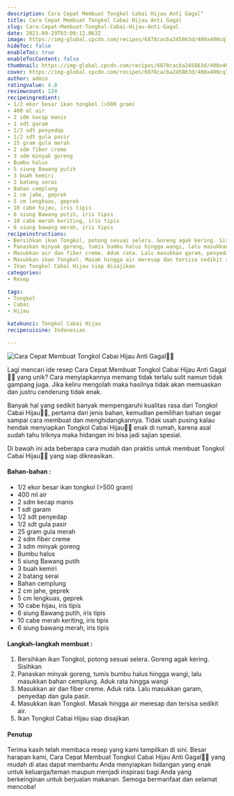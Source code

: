 ```yaml
---
description: Cara Cepat Membuat Tongkol Cabai Hijau Anti Gagal"
title: Cara Cepat Membuat Tongkol Cabai Hijau Anti Gagal
slug: Cara-Cepat-Membuat-Tongkol-Cabai-Hijau-Anti-Gagal
date: 2021-09-29T03:09:12.063Z
image: https://img-global.cpcdn.com/recipes/6878cacba245863d/400x400cq70/photo.jpg
hideToc: false
enableToc: true
enableTocContent: false
thumbnail: https://img-global.cpcdn.com/recipes/6878cacba245863d/400x400cq70/photo.jpg
cover: https://img-global.cpcdn.com/recipes/6878cacba245863d/400x400cq70/photo.jpg
author: admin
ratingvalue: 4.8
reviewcount: 124
recipeingredient:
- 1/2 ekor besar ikan tongkol (>500 gram)
- 400 ml air
- 2 sdm kecap manis
- 1 sdt garam
- 1/2 sdt penyedap
- 1/2 sdt gula pasir
- 25 gram gula merah
- 2 sdm fiber creme
- 3 sdm minyak goreng
- Bumbu halus
- 5 siung Bawang putih
- 3 buah kemiri
- 2 batang serai
- Bahan cemplung
- 2 cm jahe, geprek
- 5 cm lengkuas, geprek
- 10 cabe hijau, iris tipis
- 6 siung Bawang putih, iris tipis
- 10 cabe merah keriting, iris tipis
- 6 siung bawang merah, iris tipis
recipeinstructions:
- Bersihkan ikan Tongkol, potong sesuai selera. Goreng agak kering. Sisihkan
- Panaskan minyak goreng, tumis bumbu halus hingga wangi, lalu masukkan bahan cemplung. Aduk rata hingga wangi
- Masukkan air dan fiber creme. Aduk rata. Lalu masukkan garam, penyedap dan gula pasir.
- Masukkan ikan Tongkol. Masak hingga air meresap dan tersisa sedikit air.
- Ikan Tongkol Cabai Hijau siap disajikan
categories:
- Resep

tags:
- Tongkol
- Cabai
- Hijau

katakunci: Tongkol Cabai Hijau
recipecuisine: Indonesian

---
```


![Cara Cepat Membuat Tongkol Cabai Hijau Anti Gagal👩‍🍳](https://img-global.cpcdn.com/recipes/6878cacba245863d/400x400cq70/photo.jpg)

Lagi mencari ide resep Cara Cepat Membuat Tongkol Cabai Hijau Anti Gagal👩‍🍳 yang unik? Cara menyiapkannya memang tidak terlalu sulit namun tidak gampang juga. Jika keliru mengolah maka hasilnya tidak akan memuaskan dan justru cenderung tidak enak.

Banyak hal yang sedikit banyak mempengaruhi kualitas rasa dari Tongkol Cabai Hijau👩‍🍳, pertama dari jenis bahan, kemudian pemilihan bahan segar sampai cara membuat dan menghidangkannya. Tidak usah pusing kalau hendak menyiapkan Tongkol Cabai Hijau👩‍🍳 enak di rumah, karena asal sudah tahu triknya maka hidangan ini bisa jadi sajian spesial.

Di bawah ini ada beberapa cara mudah dan praktis untuk membuat Tongkol Cabai Hijau👩‍🍳 yang siap dikreasikan.

<!--inarticleads1-->

#### Bahan-bahan :

- 1/2 ekor besar ikan tongkol (>500 gram)
- 400 ml air
- 2 sdm kecap manis
- 1 sdt garam
- 1/2 sdt penyedap
- 1/2 sdt gula pasir
- 25 gram gula merah
- 2 sdm fiber creme
- 3 sdm minyak goreng
- Bumbu halus
- 5 siung Bawang putih
- 3 buah kemiri
- 2 batang serai
- Bahan cemplung
- 2 cm jahe, geprek
- 5 cm lengkuas, geprek
- 10 cabe hijau, iris tipis
- 6 siung Bawang putih, iris tipis
- 10 cabe merah keriting, iris tipis
- 6 siung bawang merah, iris tipis

<!--inarticleads2-->

#### Langkah-langkah membuat :

1. Bersihkan ikan Tongkol, potong sesuai selera. Goreng agak kering. Sisihkan
1. Panaskan minyak goreng, tumis bumbu halus hingga wangi, lalu masukkan bahan cemplung. Aduk rata hingga wangi
1. Masukkan air dan fiber creme. Aduk rata. Lalu masukkan garam, penyedap dan gula pasir.
1. Masukkan ikan Tongkol. Masak hingga air meresap dan tersisa sedikit air.
1. Ikan Tongkol Cabai Hijau siap disajikan

#### Penutup

Terima kasih telah membaca resep yang kami tampilkan di sini. Besar harapan kami, Cara Cepat Membuat Tongkol Cabai Hijau Anti Gagal👩‍🍳 yang mudah di atas dapat membantu Anda menyiapkan hidangan yang enak untuk keluarga/teman maupun menjadi inspirasi bagi Anda yang berkeinginan untuk berjualan makanan. Semoga bermanfaat dan selamat mencoba!